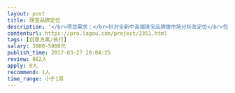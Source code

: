 ```yaml
---                
layout: post       
title: 珠宝品牌定位           
description: '</br>项目需求：</br>针对全新中高端珠宝品牌做市场分析及定位</br>包含线上数据分析、消费者人群画像分析 及定位</br>'     
contenturl: https://pro.lagou.com/project/2351.html      
tags: [创意方案/执行]            
salary: 3000-5000元          
publish_time: 2017-03-27 20:04:25         
review: 862人                   
apply: 0人                   
recommend: 1人                   
time_range: 小于1周              
---                 
```

